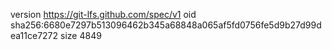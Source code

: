 version https://git-lfs.github.com/spec/v1
oid sha256:6680e7297b513096462b345a68848a065af5fd0756fe5d9b27d99dea11ce7272
size 4849
